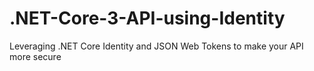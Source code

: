 # .NET-Core-3-API-using-Identity
Leveraging .NET Core Identity and JSON Web Tokens to make your API more secure

